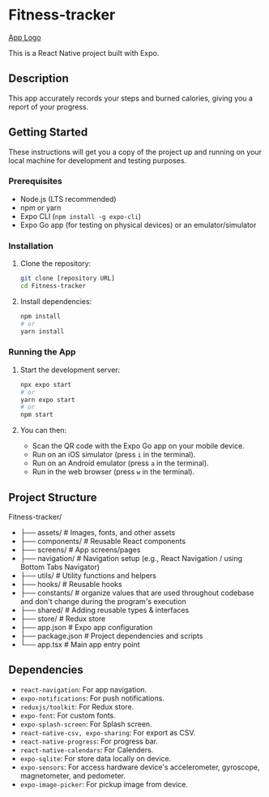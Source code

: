 # Fitness-tracker

[App Logo](./assets/icon.png)

This is a React Native project built with Expo.

## Description

This app accurately records your steps and burned calories, giving you a report of your progress.

## Getting Started

These instructions will get you a copy of the project up and running on your local machine for development and testing purposes.

### Prerequisites

* Node.js (LTS recommended)
* npm or yarn
* Expo CLI (`npm install -g expo-cli`)
* Expo Go app (for testing on physical devices) or an emulator/simulator

### Installation

1.  Clone the repository:

    ```bash
    git clone [repository URL]
    cd Fitness-tracker
    ```

2.  Install dependencies:

    ```bash
    npm install
    # or
    yarn install
    ```

### Running the App

1.  Start the development server:

    ```bash
    npx expo start
    # or
    yarn expo start
    # or
    npm start
    ```

2.  You can then:

    * Scan the QR code with the Expo Go app on your mobile device.
    * Run on an iOS simulator (press `i` in the terminal).
    * Run on an Android emulator (press `a` in the terminal).
    * Run in the web browser (press `w` in the terminal).

## Project Structure

Fitness-tracker/
* ├── assets/         # Images, fonts, and other assets
* ├── components/     # Reusable React components
* ├── screens/        # App screens/pages
* ├── navigation/     # Navigation setup (e.g., React Navigation / using Bottom Tabs Navigator)
* ├── utils/          # Utility functions and helpers
* ├── hooks/          # Reusable hooks
* ├── constants/      # organize values that are used throughout codebase and don't change during the program's execution
* ├── shared/         # Adding reusable types & interfaces
* ├── store/          # Redux store
* ├── app.json        # Expo app configuration
* ├── package.json    # Project dependencies and scripts
* └── app.tsx         # Main app entry point

## Dependencies

* `react-navigation`: For app navigation.
* `expo-notifications`: For push notifications.
* `reduxjs/toolkit`: For Redux store.
* `expo-font`: For custom fonts.
* `expo-splash-screen`: For Splash screen.
* `react-native-csv, expo-sharing`: For export as CSV.
* `react-native-progress`: For progress bar.
* `react-native-calendars`: For Calenders.
* `expo-sqlite`: For store data locally on device.
* `expo-sensors`: For access hardware device's accelerometer, gyroscope, magnetometer, and pedometer.
* `expo-image-picker`: For pickup image from device.
